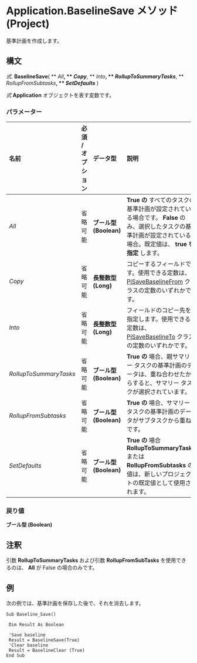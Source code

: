 
# Application.BaselineSave メソッド (Project)

基準計画を作成します。


## 構文

 _式_. **BaselineSave**( ** _All_**, ** _Copy_**, ** _Into_**, ** _RollupToSummaryTasks_**, ** _RollupFromSubtasks_**, ** _SetDefaults_** )

 _式_ **Application** オブジェクトを表す変数です。


### パラメーター



|**名前**|**必須 / オプション**|**データ型**|**説明**|
|:-----|:-----|:-----|:-----|
| _All_|省略可能|**ブール型 (Boolean)**|**True の** すべてのタスクの基準計画が設定されている場合です。 **False** のみ、選択したタスクの基準計画が設定されている場合。既定値は、 **true を指定** します。|
| _Copy_|省略可能|**長整数型 (Long)**|コピーするフィールドです。使用できる定数は、[PjSaveBaselineFrom](eef21c4e-77e8-d4c2-42fb-18ceb14bbddc.md) クラスの定数のいずれかです。|
| _Into_|省略可能|**長整数型 (Long)**|フィールドのコピー先を指定します。使用できる定数は、[PjSaveBaselineTo](2a10214f-dc7d-a427-c3a2-6a2efd147441.md) クラスの定数のいずれかです。|
| _RollupToSummaryTasks_|省略可能|**ブール型 (Boolean)**|**True の** 場合、親サマリー タスクの基準計画のデータは、重ね合わせたからすると、サマリー タスクが選択されています。|
| _RollupFromSubtasks_|省略可能|**ブール型 (Boolean)**|**True の** 場合、サマリー タスクの基準計画のデータがサブタスクから重ねです。|
| _SetDefaults_|省略可能|**ブール型 (Boolean)**|**True の** 場合 **RollupToSummaryTasks** または **RollupFromSubtasks** の値は、新しいプロジェクトの既定値として使用されます。|

### 戻り値

 **ブール型 (Boolean)**


## 注釈

引数  **RollupToSummaryTasks** および引数 **RollupFromSubTasks** を使用できるのは、 **All** が False の場合のみです。


## 例

次の例では、基準計画を保存した後で、それを消去します。


```
Sub Baseline_Save() 
 
 Dim Result As Boolean 
 
 'Save baseline 
 Result = BaselineSave(True) 
 'Clear baseline 
 Result = BaselineClear (True) 
End Sub
```

